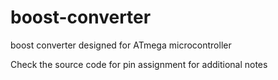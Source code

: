 # boost-converter
boost converter designed for ATmega microcontroller
    
Check the source code for pin assignment for additional notes
